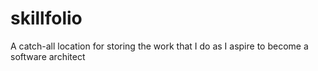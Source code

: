# skillfolio
A catch-all location for storing the work that I do as I aspire to become a software architect
